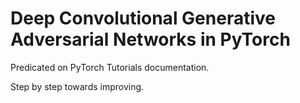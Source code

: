 # Deep Convolutional Generative Adversarial Networks in PyTorch

Predicated on PyTorch Tutorials documentation.

Step by step towards improving.
